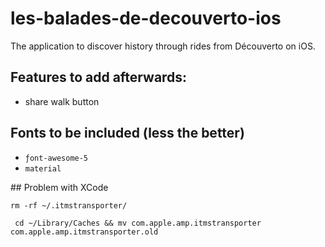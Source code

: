 # les-balades-de-decouverto-ios

The application to discover history through rides from Découverto on iOS.


## Features to add afterwards:

* share walk button


## Fonts to be included (less the better)

* `ƒont-awesome-5`
* `material`


## Problem with XCode 

```
rm -rf ~/.itmstransporter/
```


```
 cd ~/Library/Caches && mv com.apple.amp.itmstransporter com.apple.amp.itmstransporter.old
```